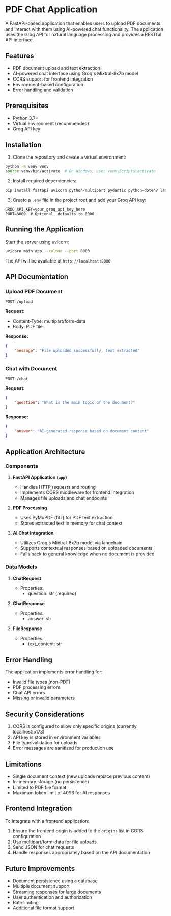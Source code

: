 # PDF Chat Application

A FastAPI-based application that enables users to upload PDF documents and interact with them using AI-powered chat functionality. The application uses the Groq API for natural language processing and provides a RESTful API interface.

## Features

- PDF document upload and text extraction
- AI-powered chat interface using Groq's Mixtral-8x7b model
- CORS support for frontend integration
- Environment-based configuration
- Error handling and validation

## Prerequisites

- Python 3.7+
- Virtual environment (recommended)
- Groq API key

## Installation

1. Clone the repository and create a virtual environment:

```bash
python -m venv venv
source venv/bin/activate  # On Windows, use: venv\Scripts\activate
```

2. Install required dependencies:

```bash
pip install fastapi uvicorn python-multipart pydantic python-dotenv langchain-groq PyMuPDF
```

3. Create a `.env` file in the project root and add your Groq API key:

```env
GROQ_API_KEY=your_groq_api_key_here
PORT=8000  # Optional, defaults to 8000
```

## Running the Application

Start the server using uvicorn:

```bash
uvicorn main:app --reload --port 8000
```

The API will be available at `http://localhost:8000`

## API Documentation

### Upload PDF Document

```
POST /upload
```

**Request:**
- Content-Type: multipart/form-data
- Body: PDF file

**Response:**
```json
{
    "message": "File uploaded successfully, text extracted"
}
```

### Chat with Document

```
POST /chat
```

**Request:**
```json
{
    "question": "What is the main topic of the document?"
}
```

**Response:**
```json
{
    "answer": "AI-generated response based on document content"
}
```

## Application Architecture

### Components

1. **FastAPI Application (`app`)**
   - Handles HTTP requests and routing
   - Implements CORS middleware for frontend integration
   - Manages file uploads and chat endpoints

2. **PDF Processing**
   - Uses PyMuPDF (fitz) for PDF text extraction
   - Stores extracted text in memory for chat context

3. **AI Chat Integration**
   - Utilizes Groq's Mixtral-8x7b model via langchain
   - Supports contextual responses based on uploaded documents
   - Falls back to general knowledge when no document is provided

### Data Models

1. **ChatRequest**
   - Properties:
     - question: str (required)

2. **ChatResponse**
   - Properties:
     - answer: str

3. **FileResponse**
   - Properties:
     - text_content: str

## Error Handling

The application implements error handling for:
- Invalid file types (non-PDF)
- PDF processing errors
- Chat API errors
- Missing or invalid parameters

## Security Considerations

1. CORS is configured to allow only specific origins (currently localhost:5173)
2. API key is stored in environment variables
3. File type validation for uploads
4. Error messages are sanitized for production use

## Limitations

- Single document context (new uploads replace previous content)
- In-memory storage (no persistence)
- Limited to PDF file format
- Maximum token limit of 4096 for AI responses

## Frontend Integration

To integrate with a frontend application:

1. Ensure the frontend origin is added to the `origins` list in CORS configuration
2. Use multipart/form-data for file uploads
3. Send JSON for chat requests
4. Handle responses appropriately based on the API documentation

## Future Improvements

- Document persistence using a database
- Multiple document support
- Streaming responses for large documents
- User authentication and authorization
- Rate limiting
- Additional file format support